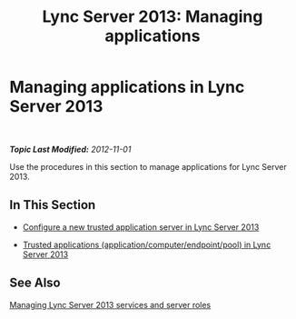 ﻿---
title: 'Lync Server 2013: Managing applications'
TOCTitle: Managing applications
ms:assetid: 34d8bbd0-3010-4b5e-8846-7ae7a0753cbb
ms:mtpsurl: https://technet.microsoft.com/en-us/library/JJ688019(v=OCS.15)
ms:contentKeyID: 49733610
ms.date: 07/23/2014
mtps_version: v=OCS.15
---

<div data-xmlns="http://www.w3.org/1999/xhtml">

<div class="topic" data-xmlns="http://www.w3.org/1999/xhtml" data-msxsl="urn:schemas-microsoft-com:xslt" data-cs="http://msdn.microsoft.com/en-us/">

<div data-asp="http://msdn2.microsoft.com/asp">

# Managing applications in Lync Server 2013

</div>

<div id="mainSection">

<div id="mainBody">

<span> </span>

_**Topic Last Modified:** 2012-11-01_

Use the procedures in this section to manage applications for Lync Server 2013.

<div>

## In This Section

  - [Configure a new trusted application server in Lync Server 2013](lync-server-2013-configure-a-new-trusted-application-server.md)

  - [Trusted applications (application/computer/endpoint/pool) in Lync Server 2013](lync-server-2013-trusted-applications-application-computer-endpoint-pool.md)

</div>

<div>

## See Also


[Managing Lync Server 2013 services and server roles](lync-server-2013-managing-lync-server-services-and-server-roles.md)  
  

</div>

</div>

<span> </span>

</div>

</div>

</div>

